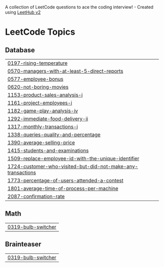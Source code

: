 A collection of LeetCode questions to ace the coding interview! - Created using [LeetHub v2](https://github.com/arunbhardwaj/LeetHub-2.0)
<!---LeetCode Topics Start-->
# LeetCode Topics
## Database
|  |
| ------- |
| [0197-rising-temperature](https://github.com/TalhaRehman2567/SQL-50/tree/master/0197-rising-temperature) |
| [0570-managers-with-at-least-5-direct-reports](https://github.com/TalhaRehman2567/SQL-50/tree/master/0570-managers-with-at-least-5-direct-reports) |
| [0577-employee-bonus](https://github.com/TalhaRehman2567/SQL-50/tree/master/0577-employee-bonus) |
| [0620-not-boring-movies](https://github.com/TalhaRehman2567/SQL-50/tree/master/0620-not-boring-movies) |
| [1153-product-sales-analysis-i](https://github.com/TalhaRehman2567/SQL-50/tree/master/1153-product-sales-analysis-i) |
| [1161-project-employees-i](https://github.com/TalhaRehman2567/SQL-50/tree/master/1161-project-employees-i) |
| [1182-game-play-analysis-iv](https://github.com/TalhaRehman2567/SQL-50/tree/master/1182-game-play-analysis-iv) |
| [1292-immediate-food-delivery-ii](https://github.com/TalhaRehman2567/SQL-50/tree/master/1292-immediate-food-delivery-ii) |
| [1317-monthly-transactions-i](https://github.com/TalhaRehman2567/SQL-50/tree/master/1317-monthly-transactions-i) |
| [1338-queries-quality-and-percentage](https://github.com/TalhaRehman2567/SQL-50/tree/master/1338-queries-quality-and-percentage) |
| [1390-average-selling-price](https://github.com/TalhaRehman2567/SQL-50/tree/master/1390-average-selling-price) |
| [1415-students-and-examinations](https://github.com/TalhaRehman2567/SQL-50/tree/master/1415-students-and-examinations) |
| [1509-replace-employee-id-with-the-unique-identifier](https://github.com/TalhaRehman2567/SQL-50/tree/master/1509-replace-employee-id-with-the-unique-identifier) |
| [1724-customer-who-visited-but-did-not-make-any-transactions](https://github.com/TalhaRehman2567/SQL-50/tree/master/1724-customer-who-visited-but-did-not-make-any-transactions) |
| [1773-percentage-of-users-attended-a-contest](https://github.com/TalhaRehman2567/SQL-50/tree/master/1773-percentage-of-users-attended-a-contest) |
| [1801-average-time-of-process-per-machine](https://github.com/TalhaRehman2567/SQL-50/tree/master/1801-average-time-of-process-per-machine) |
| [2087-confirmation-rate](https://github.com/TalhaRehman2567/SQL-50/tree/master/2087-confirmation-rate) |
## Math
|  |
| ------- |
| [0319-bulb-switcher](https://github.com/TalhaRehman2567/SQL-50/tree/master/0319-bulb-switcher) |
## Brainteaser
|  |
| ------- |
| [0319-bulb-switcher](https://github.com/TalhaRehman2567/SQL-50/tree/master/0319-bulb-switcher) |
<!---LeetCode Topics End-->